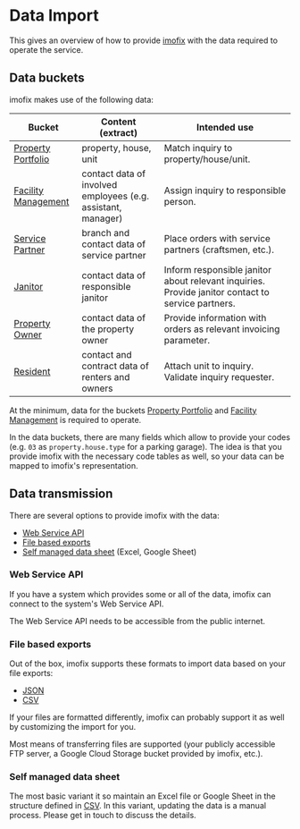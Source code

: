 # Data Import

This gives an overview of how to provide [imofix](https://imofix.io) with the data required to operate the service.

## Data buckets

imofix makes use of the following data:

| Bucket | Content (extract) | Intended use |
| --- | --- | --- |
| [Property Portfolio](data-buckets/property-portfolio.md) | property, house, unit | Match inquiry to property/house/unit. |
| [Facility Management](data-buckets/facility-management.md) | contact data of involved employees (e.g. assistant, manager) | Assign inquiry to responsible person. |
| [Service Partner](data-buckets/servce-partner.md) | branch and contact data of service partner | Place orders with service partners (craftsmen, etc.). |
| [Janitor](data-buckets/janitor.md) | contact data of responsible janitor | Inform responsible janitor about relevant inquiries. Provide janitor contact to service partners. |
| [Property Owner](data-buckets/property-owner.md) | contact data of the property owner | Provide information with orders as relevant invoicing parameter. |
| [Resident](data-buckets/resident.md) | contact and contract data of renters and owners | Attach unit to inquiry. Validate inquiry requester. |

At the minimum, data for the buckets [Property Portfolio](#property-portfolio) and [Facility Management](#facility-management) is required to operate.

In the data buckets, there are many fields which allow to provide your codes
(e.g. `03` as `property.house.type` for a parking garage).
The idea is that you provide imofix with the necessary code tables as well, so your data can be mapped to imofix's representation.

## Data transmission

There are several options to provide imofix with the data:

- [Web Service API](#web-service-api)
- [File based exports](#file-based-exports)
- [Self managed data sheet](#self-managed-data-sheet) (Excel, Google Sheet)

### Web Service API

If you have a system which provides some or all of the data, imofix can connect to the system's Web Service API.

The Web Service API needs to be accessible from the public internet.

### File based exports

Out of the box, imofix supports these formats to import data based on your file exports:

- [JSON](import-formats/json/index.md)
- [CSV](import-formats/csv/index.md)

If your files are formatted differently, imofix can probably support it as well by customizing the import for you.

Most means of transferring files are supported (your publicly accessible FTP server, a Google Cloud Storage bucket provided by imofix, etc.).

### Self managed data sheet

The most basic variant it so maintain an Excel file or Google Sheet in the structure defined in [CSV](import-formats/csv/index.md).
In this variant, updating the data is a manual process. Please get in touch to discuss the details.
